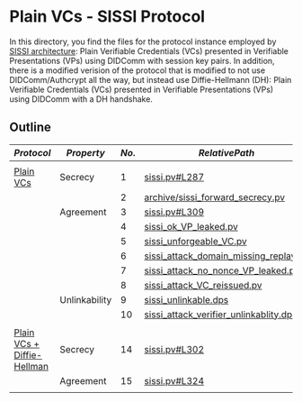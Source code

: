 # Plain VCs - SISSI Protocol

In this directory, you find the files for the protocol instance employed by [SISSI architecture](https://dl.acm.org/doi/abs/10.1145/3543507.3583409): Plain Verifiable Credentials (VCs) presented in Verifiable Presentations (VPs) using DIDComm with session key pairs.
In addition, there is a modified verision of the protocol that is modified to not use DIDComm/Authcrypt all the way, but instead use Diffie-Hellmann (DH): Plain Verifiable Credentials (VCs) presented in Verifiable Presentations (VPs) using DIDComm with a DH handshake.


## Outline

$Protocol$ | $Property$ | $No.$ | $Relative Path$ | $OK$ | $Attack$ 
---|---|---|---|---|---
|||||
[Plain VCs](DIDComm/) | Secrecy | 1 | [sissi.pv#L287](DIDComm/sissi.pv#L287) |  [x]  | [ ]
 | | | 2 | [archive/sissi_forward_secrecy.pv](DIDComm/archive/sissi_forward_secrecy.pv) |  [x]  | [ ]
 | | Agreement | 3 | [sissi.pv#L309](DIDComm/sissi.pv#L309) |  [x]  | [ ]
 | | | 4 | [sissi_ok_VP_leaked.pv](DIDComm/sissi_ok_VP_leaked.pv) |  [x]  | [ ]
 | | | 5 | [sissi_unforgeable_VC.pv](DIDComm/sissi_unforgeable_VC.pv) |  [x]  | [ ]
| | | 6 | [sissi_attack_domain_missing_replay.pv](DIDComm/sissi_attack_domain_missing_replay.pv) |  [ ] | [x] 
| | | 7 | [sissi_attack_no_nonce_VP_leaked.pv](DIDComm/sissi_attack_no_nonce_VP_leaked.pv) |  [ ] | [x] 
| | | 8 | [sissi_attack_VC_reissued.pv](DIDComm/sissi_attack_VC_reissued.pv) |  [ ] | [x] 
| | Unlinkability | 9 | [sissi_unlinkable.dps](DIDComm/sissi_unlinkable.dps) |  [x]  | [ ]
| | | 10 | [sissi_attack_verifier_unlinkablity.dps](DIDComm/sissi_attack_verifier_unlinkablity.dps) |  [ ] | [x] 
|||||
[Plain VCs + Diffie-Hellman](DIDComm%2BDH/) | Secrecy | 14 | [sissi.pv#L302](DIDComm%2BDH/sissi.pv#L302) |  [x]  | [ ]
 | | Agreement | 15 | [sissi.pv#L324](DIDComm%2BDH/sissi.pv#L324) |  [x]  | [ ]
|||||